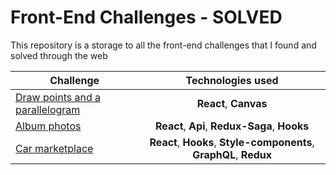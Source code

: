 # Front-End Challenges - SOLVED

This repository is a storage to all the front-end challenges that I found and solved through the web

| Challenge | Technologies used |
| ------------- |:-------------:|
| [Draw points and a parallelogram](../master/points-parallelogram-canvas) | **React**, **Canvas** |
| [Album photos](../master/album-photos) | **React**, **Api**, **Redux-Saga**, **Hooks** |
| [Car marketplace](../master/car-marketplace) | **React**, **Hooks**, **Style-components**, **GraphQL**, **Redux** |